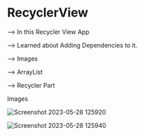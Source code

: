 # RecyclerView

--> In this Recycler View App


--> Learned about Adding Dependencies to it.

--> Images

--> ArrayList

--> Recycler Part

Images

![Screenshot 2023-05-28 125920](https://github.com/stellarboymihir/RecyclerView/assets/83822717/5c41039b-7e10-4db2-949e-00b6c0ed2346)


![Screenshot 2023-05-28 125940](https://github.com/stellarboymihir/RecyclerView/assets/83822717/90a1ae9e-de45-48e8-b161-1a7bb2a00fa3)
